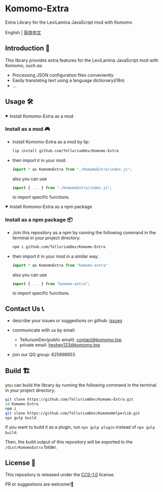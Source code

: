 <!-- markdownlint-disable MD033 -->

# Komomo-Extra

Extra Library for the LeviLamina JavaScript mod with Komomo

English | [简体中文](https://github.com/TelluriumDev/Komomo-Extra/blob/main/docs/README-zh.md)

## Introduction 🚀

This library provides extra features for the LeviLamina JavaScript mod with Komomo, such as:

- Processing JSON configuration files conveniently
- Easily translating text using a language dictionary(i18n)
- ...

## Usage 🛠️

<details open>
<summary>Install Komomo-Extra as a mod</summary>

### Install as a mod 🎮

- Install Komomo-Extra as a mod by lip:

   ```bash
   lip install github.com/TelluriumDev/Komomo-Extra
   ```

- then import it in your mod:

   ```js
   import * as KomomoExtra from "./KomomoExtra/index.js";
   ```

   also you can use

   ```js
   import { ... } from "./KomomoExtra/index.js";
   ```

   to import specific functions.

</details>

<details open>
<summary>Install Komomo-Extra as a npm package</summary>

### Install as a npm package 📦

- Join this repository as a npm by running the following command in the terminal in your project directory:

   ```bash
   npm i github.com/TelluriumDev/Komomo-Extra
   ```

- then import it in your mod in a similar way:

   ```js
   import * as KomomoExtra from "komomo-extra"
   ```

   also you can use

   ```js
   import { ... } from "komomo-extra";
   ```

   to import specific functions.

</details>

## Contact Us 📞

- describe your issues or suggestions on github: [issues](https://github.com/TelluriumDev/Komomo-Extra/issues/new)

- communicate with us by email:

  - TelluriumDev(public email): <contact@komomo.top>
  - private email: <heyhey123@komomo.top>

- join our QQ group: 825998853

## Build 🏗️

you can build the library by running the following command in the terminal in your project directory:

```bash
git clone https://github.com/TelluriumDev/Komomo-Extra.git
cd Komomo-Extra
npm i
git clone https://github.com/TelluriumDev/KomomoHelperLib.git
npx gulp build
```

if you want to build it as a plugin, run `npx gulp plugin` instead of `npx gulp build`.

Then, the build output of this repository will be exported to the `/dist/KomomoExtra` folder.

## License 📜

This repository is released under the [CC0-1.0](https://github.com/TelluriumDev/Komomo-Extra/blob/main/LICENSE) license.

PR or suggestions are welcome!🥵
